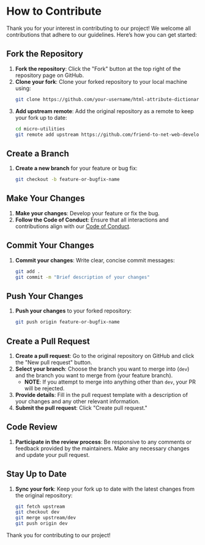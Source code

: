 ﻿# How to Contribute

Thank you for your interest in contributing to our project! We welcome all contributions that adhere to our guidelines. Here’s how you can get started:

## Fork the Repository

1. **Fork the repository**: Click the "Fork" button at the top right of the repository page on GitHub.
2. **Clone your fork**: Clone your forked repository to your local machine using:
    ```bash
    git clone https://github.com/your-username/html-attribute-dictionary.git
    ```
3. **Add upstream remote**: Add the original repository as a remote to keep your fork up to date:
    ```bash
    cd micro-utilities
    git remote add upstream https://github.com/friend-to-net-web-developers/html-attribute-dictionary.git
    ```

## Create a Branch

1. **Create a new branch** for your feature or bug fix:
    ```bash
    git checkout -b feature-or-bugfix-name
    ```

## Make Your Changes

1. **Make your changes**: Develop your feature or fix the bug.
2. **Follow the Code of Conduct**: Ensure that all interactions and contributions align with our [Code of Conduct](CODE_OF_CONDUCT.md).

## Commit Your Changes

1. **Commit your changes**: Write clear, concise commit messages:
    ```bash
    git add .
    git commit -m "Brief description of your changes"
    ```

## Push Your Changes

1. **Push your changes** to your forked repository:
    ```bash
    git push origin feature-or-bugfix-name
    ```

## Create a Pull Request

1. **Create a pull request**: Go to the original repository on GitHub and click the "New pull request" button.
2. **Select your branch**: Choose the branch you want to merge into (`dev`) and the branch you want to merge from (your feature branch).
   - **NOTE**: If you attempt to merge into anything other than `dev`, your PR will be rejected. 
3. **Provide details**: Fill in the pull request template with a description of your changes and any other relevant information.
4. **Submit the pull request**: Click "Create pull request."

## Code Review

1. **Participate in the review process**: Be responsive to any comments or feedback provided by the maintainers. Make any necessary changes and update your pull request.

## Stay Up to Date

1. **Sync your fork**: Keep your fork up to date with the latest changes from the original repository:
    ```bash
    git fetch upstream
    git checkout dev
    git merge upstream/dev
    git push origin dev
    ```

Thank you for contributing to our project!

